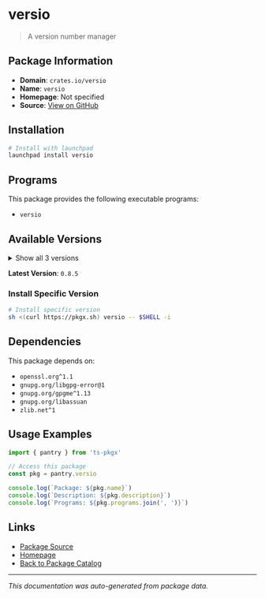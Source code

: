 # versio

> A version number manager

## Package Information

- **Domain**: `crates.io/versio`
- **Name**: `versio`
- **Homepage**: Not specified
- **Source**: [View on GitHub](https://github.com/pkgxdev/pantry/tree/main/projects/crates.io/versio/package.yml)

## Installation

```bash
# Install with launchpad
launchpad install versio
```

## Programs

This package provides the following executable programs:

- `versio`

## Available Versions

<details>
<summary>Show all 3 versions</summary>

- `0.8.5`, `0.8.3`, `0.7.6`

</details>

**Latest Version**: `0.8.5`

### Install Specific Version

```bash
# Install specific version
sh <(curl https://pkgx.sh) versio -- $SHELL -i
```

## Dependencies

This package depends on:

- `openssl.org^1.1`
- `gnupg.org/libgpg-error@1`
- `gnupg.org/gpgme^1.13`
- `gnupg.org/libassuan`
- `zlib.net^1`

## Usage Examples

```typescript
import { pantry } from 'ts-pkgx'

// Access this package
const pkg = pantry.versio

console.log(`Package: ${pkg.name}`)
console.log(`Description: ${pkg.description}`)
console.log(`Programs: ${pkg.programs.join(', ')}`)
```

## Links

- [Package Source](https://github.com/pkgxdev/pantry/tree/main/projects/crates.io/versio/package.yml)
- [Homepage](#)
- [Back to Package Catalog](../../../package-catalog.md)

---

*This documentation was auto-generated from package data.*
